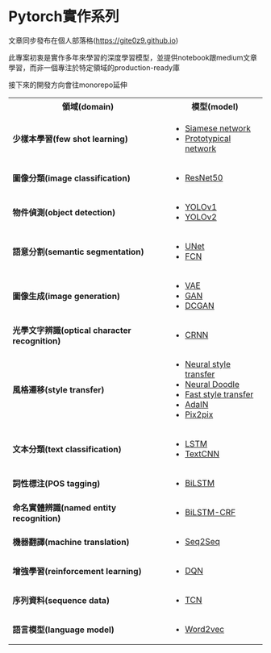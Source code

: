 # Pytorch實作系列

文章同步發布在個人部落格(https://gite0z9.github.io)

此專案初衷是實作多年來學習的深度學習模型，並提供notebook跟medium文章學習，而非一個專注於特定領域的production-ready庫

接下來的開發方向會往monorepo延伸

<table>
  <tr>
    <th>領域(domain)</th>
    <th>模型(model)</th>
  </tr>
  <tr>
    <td>
      <b>少樣本學習(few shot learning)</b>
    </td>
    <td>
      <ul>
        <li>
          <a
            href="https://acrocanthosaurus627.medium.com/%E7%B6%93%E5%85%B8%E7%B6%B2%E8%B7%AF%E7%B3%BB%E5%88%97-%E4%B8%80-siamese-network-c06dc78242ed"
            >Siamese network</a
          >
        </li>
        <li>
          <a
            href="https://acrocanthosaurus627.medium.com/%E7%B6%93%E5%85%B8%E7%B6%B2%E8%B7%AF%E7%B3%BB%E5%88%97-13-prototypical-network-360f0e411d21"
            >Prototypical network</a
          >
        </li>
      </ul>
    </td>
  </tr>
  <tr>
    <td>
      <b>圖像分類(image classification)</b>
    </td>
    <td>
      <ul>
        <li>
          <a
            href="https://acrocanthosaurus627.medium.com/%E7%B6%93%E5%85%B8%E7%B6%B2%E8%B7%AF%E7%B3%BB%E5%88%97-%E4%B8%83-resnet-690868d7af43"
            >ResNet50</a
          >
        </li>
      </ul>
    </td>
  </tr>
  <tr>
    <td><b>物件偵測(object detection)</b></td>
    <td>
      <ul>
        <li>
          <a
            href="https://acrocanthosaurus627.medium.com/object-detection-from-scratch-with-pytorch-yolov1-a56b49024c22"
            >YOLOv1</a
          >
        </li>
        <li>
          <a
            href="https://acrocanthosaurus627.medium.com/object-detection-from-scratch-with-pytorch-yolov2-722c4d66cd43"
            >YOLOv2</a
          >
        </li>
      </ul>
    </td>
  </tr>
  <tr>
        <td><b>語意分割(semantic segmentation)</b></td>
        <td>
            <ul>
                <li><a href='https://acrocanthosaurus627.medium.com/%E7%B6%93%E5%85%B8%E7%B6%B2%E8%B7%AF%E7%B3%BB%E5%88%97-%E5%8D%81-unet-545efa00ad99'>UNet</a></li>
                <li><a href='https://acrocanthosaurus627.medium.com/pytorch%E5%AF%A6%E4%BD%9C%E7%B3%BB%E5%88%97-fcn-89cac059179b'>FCN</a></li>
            </ul>
        </td>
    </tr>
    <tr>
        <td><b>圖像生成(image generation)</b></td>
        <td>
            <ul>
                <li><a href='https://acrocanthosaurus627.medium.com/%E7%B6%93%E5%85%B8%E7%B6%B2%E8%B7%AF%E7%B3%BB%E5%88%97-%E4%BA%8C-variational-autoencoder-954596aae539'>VAE</a></li>
                <li><a href='https://acrocanthosaurus627.medium.com/%E7%B6%93%E5%85%B8%E7%B6%B2%E8%B7%AF%E7%B3%BB%E5%88%97-%E4%B8%89-generative-adversarial-network-445ffdc297fd'>GAN</a></li>
                <li><a href='https://acrocanthosaurus627.medium.com/%E7%B6%93%E5%85%B8%E7%B6%B2%E8%B7%AF%E7%B3%BB%E5%88%97-11-dcgan-40a78e279030'>DCGAN</a></li>
            </ul>
        </td>
    </tr>
    <tr>
        <td><b>光學文字辨識(optical character recognition)</b></td>
        <td>
            <ul>
                <li><a href='https://acrocanthosaurus627.medium.com/pytorch-%E5%AF%A6%E4%BD%9C%E7%B3%BB%E5%88%97-crnn-b2a7a8fa1698'>CRNN</a></li>
            </ul>
        </td>
    </tr>
    <tr>
        <td><b>風格遷移(style transfer)</b></td>
        <td>
            <ul>
                <li><a href='https://acrocanthosaurus627.medium.com/%E7%B6%93%E5%85%B8%E7%B6%B2%E8%B7%AF%E7%B3%BB%E5%88%97-%E4%B9%9D-image-style-transfer-371e161c5620'>Neural style transfer</a></li>
                <li><a href='https://acrocanthosaurus627.medium.com/pytorch%E5%AF%A6%E4%BD%9C%E7%B3%BB%E5%88%97-neural-doodle-80bb55108836'>Neural Doodle</a></li>
                <li><a href='https://acrocanthosaurus627.medium.com/pytorch-%E5%AF%A6%E4%BD%9C%E7%B3%BB%E5%88%97-fast-style-transfer-6630af677395'>Fast style transfer</a></li>
                <li><a href='https://acrocanthosaurus627.medium.com/pytorch-%E5%AF%A6%E4%BD%9C%E7%B3%BB%E5%88%97-adain-f18fd4bca76b'>AdaIN</a></li>
                <li><a href='https://acrocanthosaurus627.medium.com/%E7%B6%93%E5%85%B8%E7%B6%B2%E8%B7%AF%E7%B3%BB%E5%88%97-14-pix2pix-5b550c1fbb39'>Pix2pix</a></li>
            </ul>
        </td>
    </tr>
    <tr>
        <td><b>文本分類(text classification)</b></td>
        <td>
            <ul>
                <li><a href='https://acrocanthosaurus627.medium.com/%E7%B6%93%E5%85%B8%E7%B6%B2%E8%B7%AF%E7%B3%BB%E5%88%97-%E5%9B%9B-long-short-term-memory-21c097616641'>LSTM</a></li>
                <li><a href='https://acrocanthosaurus627.medium.com/%E7%B6%93%E5%85%B8%E7%B6%B2%E8%B7%AF%E7%B3%BB%E5%88%97-%E4%BA%94-textcnn-cd9442139f8c'>TextCNN</a></li>
            </ul>
        </td>
    </tr>
    <tr>
        <td><b>詞性標注(POS tagging)</b></td>
        <td>
            <ul>
                <li><a href='https://acrocanthosaurus627.medium.com/pytorch-%E5%AF%A6%E4%BD%9C%E7%B3%BB%E5%88%97-bilstm-92d8e01d488e'>BiLSTM</a></li>
            </ul>
        </td>
    </tr>
    <tr>
        <td><b>命名實體辨識(named entity recognition)</b></td>
        <td>
            <ul>
                <li><a href='https://acrocanthosaurus627.medium.com/pytorch-%E5%AF%A6%E4%BD%9C%E7%B3%BB%E5%88%97-bilstm-crf-7d2014a286f6'>BiLSTM-CRF</a></li>
            </ul>
        </td>
    </tr>
    <tr>
        <td><b>機器翻譯(machine translation)</b></td>
        <td>
            <ul>
                <li><a href='https://acrocanthosaurus627.medium.com/%E7%B6%93%E5%85%B8%E7%B6%B2%E8%B7%AF%E7%B3%BB%E5%88%97-%E5%85%AD-sequence-to-sequence-327886dafa4'>Seq2Seq</a></li>
            </ul>
        </td>
    </tr>
    <tr>
        <td><b>增強學習(reinforcement learning)</b></td>
        <td>
            <ul>
                <li><a href='https://acrocanthosaurus627.medium.com/%E7%B6%93%E5%85%B8%E7%B6%B2%E8%B7%AF%E7%B3%BB%E5%88%97-%E5%85%AB-deep-q-network-b12d7769e337'>DQN</a></li>
            </ul>
        </td>
    </tr>
    <tr>
        <td><b>序列資料(sequence data)</b></td>
        <td>
            <ul>
                <li><a href='https://acrocanthosaurus627.medium.com/%E7%B6%93%E5%85%B8%E7%B6%B2%E8%B7%AF%E7%B3%BB%E5%88%97-12-temporal-convolutional-network-799a243ffa2d'>TCN</a></li>
            </ul>
        </td>
    </tr>
    <tr>
        <td><b>語言模型(language model)</b></td>
        <td>
            <ul>
                <li><a href='https://acrocanthosaurus627.medium.com/language-model-from-scratch-with-pytorch-word2vec-10e77770cc57'>Word2vec</a></li>
            </ul>
        </td>
    </tr>
</table>